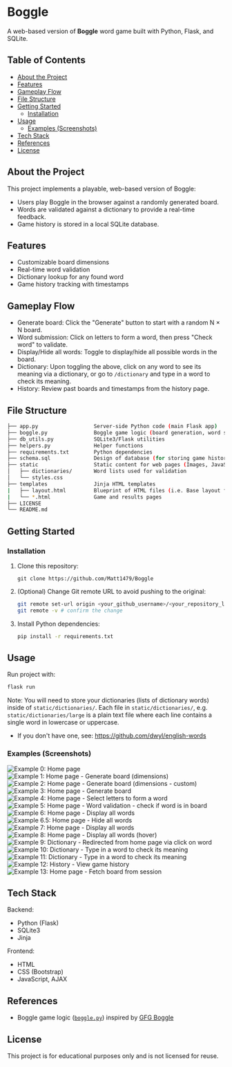 # Boggle

A web-based version of **Boggle** word game built with Python, Flask, and SQLite.

## Table of Contents

- [About the Project](#about-the-project)
- [Features](#features)
- [Gameplay Flow](#gameplay-flow)
- [File Structure](#file-structure)
- [Getting Started](#getting-started)
    - [Installation](#installation)
- [Usage](#usage)
    - [Examples (Screenshots)](#examples-screenshots)
- [Tech Stack](#tech-stack)
- [References](#references)
- [License](#license)

## About the Project

This project implements a playable, web-based version of Boggle:

- Users play Boggle in the browser against a randomly generated board.
- Words are validated against a dictionary to provide a real-time feedback.
- Game history is stored in a local SQLite database.

## Features

- Customizable board dimensions
- Real-time word validation
- Dictionary lookup for any found word
- Game history tracking with timestamps

## Gameplay Flow

- Generate board: Click the "Generate" button to start with a random N × N board.
- Word submission: Click on letters to form a word, then press "Check word" to validate.
- Display/Hide all words: Toggle to display/hide all possible words in the board.
- Dictionary: Upon toggling the above, click on any word to see its meaning via a dictionary, or go to `/dictionary` and type in a word to check its meaning.
- History: Review past boards and timestamps from the history page.

## File Structure

```bash
├── app.py                  Server-side Python code (main Flask app)
├── boggle.py               Boggle game logic (board generation, word search)
├── db_utils.py             SQLite3/Flask utilities
├── helpers.py              Helper functions
├── requirements.txt        Python dependencies
├── schema.sql              Design of database (for storing game history)
├── static                  Static content for web pages (Images, JavaScript, CSS files)
│   ├── dictionaries/       Word lists used for validation
│   └── styles.css
├── templates               Jinja HTML templates
|   ├── layout.html         Blueprint of HTML files (i.e. Base layout for all HTML pages)
|   └── *.html              Game and results pages
├── LICENSE
└── README.md
```

## Getting Started

### Installation

1. Clone this repository:
    ```
    git clone https://github.com/Matt1479/Boggle
    ```
2. (Optional) Change Git remote URL to avoid pushing to the original:
    ```bash
    git remote set-url origin <your_github_username>/<your_repository_link>
    git remote -v # confirm the change
    ```
3. Install Python dependencies:
    ```bash
    pip install -r requirements.txt
    ```

## Usage

Run project with:
```bash
flask run
```

Note: You will need to store your dictionaries (lists of dictionary words) inside of `static/dictionaries/`. Each file in `static/dictionaries/`, e.g. `static/dictionaries/large` is a plain text file where each line contains a single word in lowercase or uppercase.
- If you don't have one, see: https://github.com/dwyl/english-words

### Examples (Screenshots)

<img src="screenshots/0.png" alt="Example 0: Home page">  
<img src="screenshots/1.png" alt="Example 1: Home page - Generate board (dimensions)">  
<img src="screenshots/2.png" alt="Example 2: Home page - Generate board (dimensions - custom)">  
<img src="screenshots/3.png" alt="Example 3: Home page - Generate board">  
<img src="screenshots/4.png" alt="Example 4: Home page - Select letters to form a word">  
<img src="screenshots/5.png" alt="Example 5: Home page - Word validation - check if word is in board">  
<img src="screenshots/6.png" alt="Example 6: Home page - Display all words">  
<img src="screenshots/6.5.png" alt="Example 6.5: Home page - Hide all words">  
<img src="screenshots/7.png" alt="Example 7: Home page - Display all words">  
<img src="screenshots/8.png" alt="Example 8: Home page - Display all words (hover)">  
<img src="screenshots/9.png" alt="Example 9: Dictionary - Redirected from home page via click on word">  
<img src="screenshots/10.png" alt="Example 10: Dictionary - Type in a word to check its meaning">  
<img src="screenshots/11.png" alt="Example 11: Dictionary - Type in a word to check its meaning">  
<img src="screenshots/12.png" alt="Example 12: History - View game history">  
<img src="screenshots/13.png" alt="Example 13: Home page - Fetch board from session">

## Tech Stack

Backend:
- Python (Flask)
- SQLite3
- Jinja

Frontend:
- HTML
- CSS (Bootstrap)
- JavaScript, AJAX

## References

- Boggle game logic ([`boggle.py`](boggle.py)) inspired by [GFG Boggle](https://www.geeksforgeeks.org/dsa/boggle-using-trie/)

## License

This project is for educational purposes only and is not licensed for reuse.
